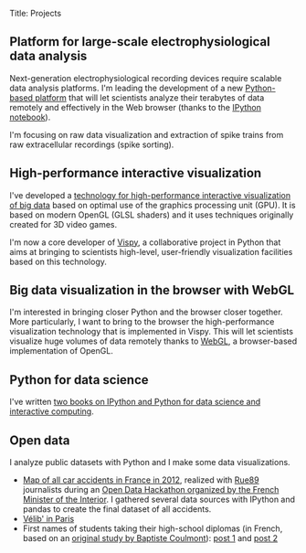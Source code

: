 Title: Projects

## Platform for large-scale electrophysiological data analysis

Next-generation electrophysiological recording devices require scalable data analysis platforms. I'm leading the development of a new [Python-based platform](http://klusta-team.github.io/) that will let scientists analyze their terabytes of data remotely and effectively in the Web browser (thanks to the [IPython notebook](http://ipython.org/notebook.html)).

I'm focusing on raw data visualization and extraction of spike trains from raw extracellular recordings (spike sorting).


## High-performance interactive visualization

I've developed a [technology for high-performance interactive visualization of big data]({filename}/pdfs/RossantHardware2013.pdf) based on optimal use of the graphics processing unit (GPU). It is based on modern OpenGL (GLSL shaders) and it uses techniques originally created for 3D video games.

I'm now a core developer of [Vispy](http://vispy.org/), a collaborative project in Python that aims at bringing to scientists high-level, user-friendly visualization facilities based on this technology.


## Big data visualization in the browser with WebGL

I'm interested in bringing closer Python and the browser closer together. More particularly, I want to bring to the browser the high-performance visualization technology that is implemented in Vispy. This will let scientists visualize huge volumes of data remotely thanks to [WebGL](http://en.wikipedia.org/wiki/WebGL), a browser-based implementation of OpenGL.


## Python for data science

I've written [two books on IPython and Python for data science and interactive computing]({filename}/pages/books.md).


## Open data

I analyze public datasets with Python and I make some data visualizations.

* [Map of all car accidents in France in 2012](http://rue89.nouvelobs.com/2014/06/25/carte-presque-tous-les-accidents-route-2012-253113), realized with [Rue89](http://rue89.nouvelobs.com) journalists during an [Open Data Hackathon organized by the French Minister of the Interior](http://fr.okfn.org/2014/08/09/retour-sur-le-premier-hackathon-sur-les-donnees-du-ministere-de-linterieur/). I gathered several data sources with IPython and pandas to create the final dataset of all accidents.
* [Vélib' in Paris](/velib-open-data)
* First names of students taking their high-school diplomas (in French, based on an [original study by Baptiste Coulmont](http://coulmont.com/blog/2012/07/08/prenoms-mentions-bac-2012/)): [post 1](/prenoms-et-reussite-au-bac/) and [post 2](/frequence-des-prenoms-des-candidats-au-bac-2012/)
